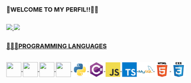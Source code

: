 ### 👋WELCOME TO MY PERFIL!!🥳🥳

##
<div>
<a href="https://github.com/LucasCapucci">
<img height="180em" src="https://github-readme-stats.vercel.app/api?username=lucascapucci&theme=vision-friendly-dark&show_icons=true"/>                     
<img height="180em" src="https://github-readme-stats.vercel.app/api/top-langs/?username=lucascapucci&layout=compact&langs_count=8&theme=vision-friendly-dark"/>
</div>
  
##
  
### 🧑🏻‍💻PROGRAMMING LANGUAGES 

<div style="display: inline_block"><br>
<img align ="center" src="https://cdn.jsdelivr.net/gh/devicons/devicon/icons/linux/linux-original.svg" width="40" height="40"/>
<img align ="center" src="https://cdn.jsdelivr.net/gh/devicons/devicon/icons/bash/bash-original.svg" width="40" height="40" />
<img align ="center" src="https://cdn.jsdelivr.net/gh/devicons/devicon/icons/c/c-original.svg" width="40" height="40"/>
<img align ="center" src="https://cdn.jsdelivr.net/gh/devicons/devicon/icons/java/java-original-wordmark.svg" width="40" height="40"/> 
<img align ="center" src="https://raw.githubusercontent.com/devicons/devicon/master/icons/python/python-original.svg" alt="python" width="40" height="40"/>
<img align ="center" src="https://raw.githubusercontent.com/devicons/devicon/master/icons/csharp/csharp-original.svg" alt="csharp" width="40" height="40"/>
<img align ="center" src="https://raw.githubusercontent.com/devicons/devicon/master/icons/javascript/javascript-original.svg" alt="javascript" width="40" height="40"/> 
<img align ="center" src="https://raw.githubusercontent.com/devicons/devicon/master/icons/typescript/typescript-original.svg" alt="typescript" width="40" height="40"/>  
<img align ="center" src="https://raw.githubusercontent.com/devicons/devicon/master/icons/mysql/mysql-original-wordmark.svg" alt="mysql" width="40" height="40"/>
<img align ="center" src="https://raw.githubusercontent.com/devicons/devicon/master/icons/html5/html5-original-wordmark.svg" alt="html5" width="40" height="40"/> 
<img align ="center" src="https://raw.githubusercontent.com/devicons/devicon/master/icons/css3/css3-original-wordmark.svg" alt="css3" width="40" height="40"/> 
</div>
  
